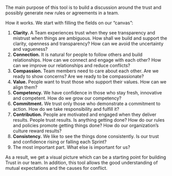 The main purpose of this tool is to build a discussion around the trust and possibly generate new rules or agreements in a team.

How it works. We start with filling the fields on our “canvas”:

1. **Clarity.** A Team experiences trust when they see transparency and mistrust when things are ambiguous. How shall we build and support the clarity, openness and transparency? How can we avoid the uncertainty and vagueness?
2. **Connection.** It is natural for people to follow others and build relationships. How can we connect and engage with each other? How can we improve our relationships and reduce conflicts?
3. **Compassion.** Team members need to care about each other. Are we ready to show concerns? Are we ready to be compassionate?
4. **Value.** People want to trust those who support their values. How can we align them?
5. **Competency.** We have confidence in those who stay fresh, innovative and competent. How do we grow our competency?
6. **Commitment.** We trust only those who demonstrate a commitment to action. How do we take responsibility and fulfill it?
7. **Contribution.** People are motivated and engaged when they deliver results. People trust results. Is anything getting done? How do our rules and policies promote getting things done? How do our organization’s culture reward results?
8. **Consistency.** We like to see the things done consistently. Is our trust and confidence rising or falling each Sprint?
9. The most important part. What else is important for us?

As a result, we get a visual picture which can be a starting point for building Trust in our team. In addition, this tool allows the good understanding of mutual expectations and the causes for conflict.